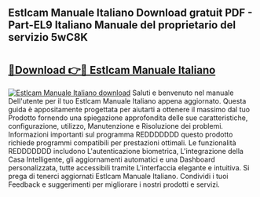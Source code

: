 ## Estlcam Manuale Italiano Download gratuit PDF - Part-EL9 Italiano Manuale del proprietario del servizio 5wC8K

# <h2><a href="http://dfae0nm.blite.top/?on=Estlcam+Manuale+Italiano">🔗Download 👉🔴 Estlcam Manuale Italiano</a></h2>

[![Estlcam Manuale Italiano download](https://i.imgur.com/lujVjoI.png)](http://dfae0nm.blite.top/?on=Estlcam+Manuale+Italiano)
Saluti e benvenuto nel manuale Dell'utente per il tuo Estlcam Manuale Italiano appena aggiornato. Questa guida è appositamente progettata per aiutarti a ottenere il massimo dal tuo Prodotto fornendo una spiegazione approfondita delle sue caratteristiche, configurazione, utilizzo, Manutenzione e Risoluzione dei problemi. Informazioni importanti sul programma REDDDDDDD questo prodotto richiede programmi compatibili per prestazioni ottimali. Le funzionalità REDDDDDDD includono L'autenticazione biometrica, L'integrazione della Casa Intelligente, gli aggiornamenti automatici e una Dashboard personalizzata, tutte accessibili tramite L'interfaccia elegante e intuitiva. Si prega di tenerci aggiornati Estlcam Manuale Italiano. Condividi i tuoi Feedback e suggerimenti per migliorare i nostri prodotti e servizi.

